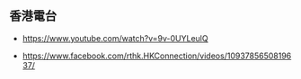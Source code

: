 
## 香港電台

- https://www.youtube.com/watch?v=9v-0UYLeulQ

- https://www.facebook.com/rthk.HKConnection/videos/1093785650819637/